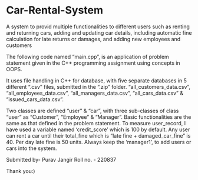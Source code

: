 # Car-Rental-System
A system to provid multiple functionalities to different users such as renting and returning cars, adding and updating car details, including automatic fine calculation for late returns or damages, and adding new employees and customers

The following code named “main.cpp”, is an application of problem statement given in the C++ programming assignment using concepts in OOPS. 

It uses file handling in C++ for database, with five separate databases in 5 different “.csv” files, submitted in the “.zip” folder. “all_customers_data.csv”, “all_employees_data.csv”, “all_managers_data.csv”, “all_cars_data.csv” & “issued_cars_data.csv”.

Two classes are defined “user” & “car”, with three sub-classes of class “user” as “Customer”, “Employee” & “Manager”.
Basic functionalities are the same as that defined in the problem statement.
To measure user_record, I have used a variable named ‘credit_score’ which is 100 by default. Any user can rent a car until their total_fine which is “late fine + damaged_car_fine” is 40. Per day late fine is 50 units. 
Always keep the ‘manager1’, to add users or cars into the system.


Submitted by- Purav Jangir
Roll no. - 220837

Thank you:)
